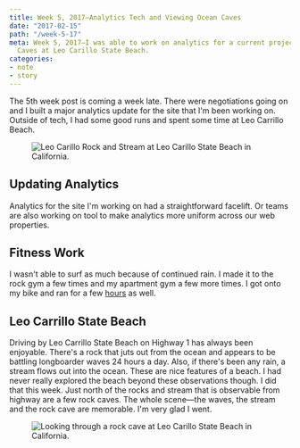 ```yaml
---
title: Week 5, 2017—Analytics Tech and Viewing Ocean Caves
date: "2017-02-15"
path: "/week-5-17"
meta: Week 5, 2017—I was able to work on analytics for a current project and see Ocean
  Caves at Leo Carillo State Beach.
categories:
- note
- story
---
```


The 5th week post is coming a week late. There were negotiations going on and I built a major analytics update for the site that I'm been working on. Outside of tech, I had some good runs and spent some time at Leo Carrillo Beach.

<figure>
  <img src="https://yowainwright.imgix.net/wk-5/leo-carillo-stream.jpg?w=800&h=800&crop=focalpoint&auto=format" alt="Leo Carillo Rock and Stream at Leo Carillo State Beach in California." />
</figure>

## Updating Analytics
Analytics for the site I'm working on had a straightforward facelift. Or teams are also working on tool to make analytics more uniform across our web properties.

## Fitness Work
I wasn't able to surf as much because of continued rain. I made it to the rock gym a few times and my apartment gym a few more times. I got onto my bike and ran for a few [hours](https://www.strava.com/athletes/722335#interval?interval=201705&interval_type=week&chart_type=miles&year_offset=0) as well.

## Leo Carrillo State Beach

Driving by Leo Carrillo State Beach on Highway 1 has always been enjoyable. There's a rock that juts out from the ocean and appears to be battling longboarder waves 24 hours a day. Also, if there's been any rain, a stream flows out into the ocean. These are nice features of a beach. I had never really explored the beach beyond these observations though. I did that this week. Just north of the rocks and stream that is observable from highway are a few rock caves. The whole scene—the waves, the stream and the rock cave are memorable. I'm very glad I went.

<figure>
  <img src="https://yowainwright.imgix.net/wk-5/leo-carillo-cave.jpg?w=800&h=800&crop=focalpoint&auto=format" alt="Looking through a rock cave at Leo Carillo State Beach in California." />
</figure>
